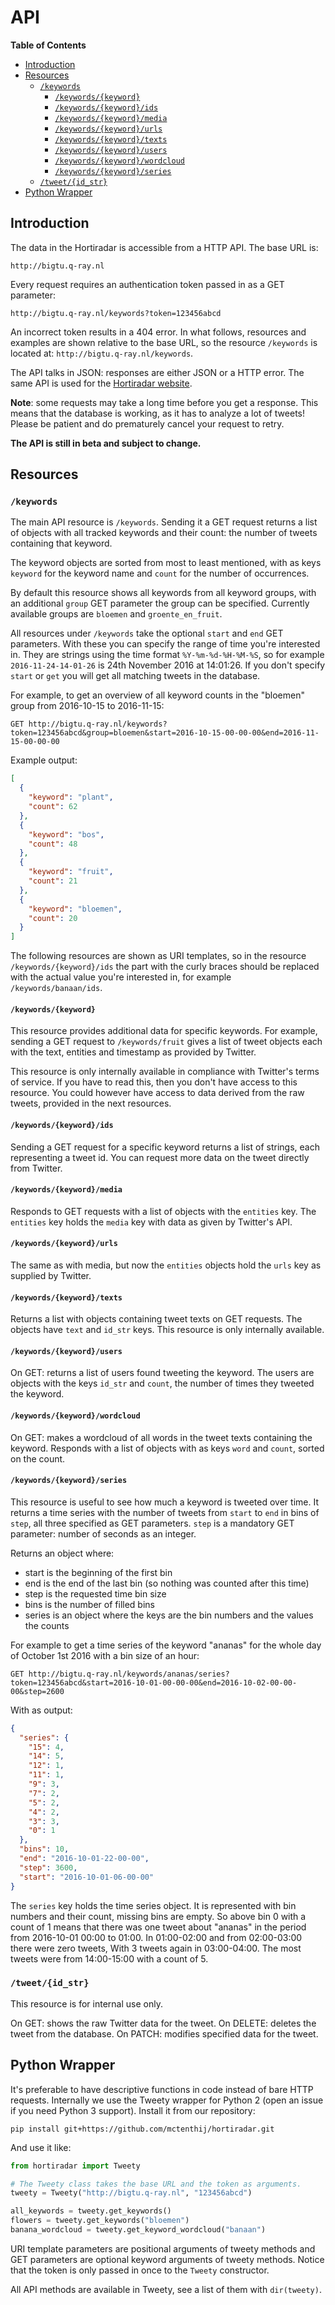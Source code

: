 # API

<!-- markdown-toc start - Don't edit this section. Run M-x markdown-toc-generate-toc again -->
**Table of Contents**

- [Introduction](#introduction)
- [Resources](#resources)
    - [`/keywords`](#keywords)
        - [`/keywords/{keyword}`](#keywordskeyword)
        - [`/keywords/{keyword}/ids`](#keywordskeywordids)
        - [`/keywords/{keyword}/media`](#keywordskeywordmedia)
        - [`/keywords/{keyword}/urls`](#keywordskeywordurls)
        - [`/keywords/{keyword}/texts`](#keywordskeywordtexts)
        - [`/keywords/{keyword}/users`](#keywordskeywordusers)
        - [`/keywords/{keyword}/wordcloud`](#keywordskeywordwordcloud)
        - [`/keywords/{keyword}/series`](#keywordskeywordseries)
    - [`/tweet/{id_str}`](#tweetidstr)
- [Python Wrapper](#python-wrapper)

<!-- markdown-toc end -->

## Introduction

The data in the Hortiradar is accessible from a HTTP API. The base URL is:
``` text
http://bigtu.q-ray.nl
```

Every request requires an authentication token passed in as a GET parameter:
``` text
http://bigtu.q-ray.nl/keywords?token=123456abcd
```

An incorrect token results in a 404 error. In what follows, resources and
examples are shown relative to the base URL, so the resource `/keywords` is
located at: `http://bigtu.q-ray.nl/keywords`.

The API talks in JSON: responses are either JSON or a HTTP error. The same API
is used for the [Hortiradar website](https://acba.labs.vu.nl/hortiradar/).

**Note**: some requests may take a long time before you get a response. This
means that the database is working, as it has to analyze a lot of tweets! Please
be patient and do prematurely cancel your request to retry.

**The API is still in beta and subject to change.**

## Resources

### `/keywords`

The main API resource is `/keywords`. Sending it a GET request returns a list of
objects with all tracked keywords and their count: the number of tweets
containing that keyword.

The keyword objects are sorted from most to least mentioned, with as keys
`keyword` for the keyword name and `count` for the number of occurrences.

By default this resource shows all keywords from all keyword groups, with an
additional `group` GET parameter the group can be specified. Currently available
groups are `bloemen` and `groente_en_fruit`.

All resources under `/keywords` take the optional `start` and `end` GET
parameters. With these you can specify the range of time you're interested in.
They are strings using the time format `%Y-%m-%d-%H-%M-%S`, so for example
`2016-11-24-14-01-26` is 24th November 2016 at 14:01:26. If you don't specify
`start` or `get` you will get all matching tweets in the database.

For example, to get an overview of all keyword counts in the "bloemen" group
from 2016-10-15 to 2016-11-15:
``` shell
GET http://bigtu.q-ray.nl/keywords?token=123456abcd&group=bloemen&start=2016-10-15-00-00-00&end=2016-11-15-00-00-00
```

Example output:
``` json
[
  {
    "keyword": "plant",
    "count": 62
  },
  {
    "keyword": "bos",
    "count": 48
  },
  {
    "keyword": "fruit",
    "count": 21
  },
  {
    "keyword": "bloemen",
    "count": 20
  }
]
```

The following resources are shown as URI templates, so in the resource
`/keywords/{keyword}/ids` the part with the curly braces should be replaced with
the actual value you're interested in, for example `/keywords/banaan/ids`.

#### `/keywords/{keyword}`

This resource provides additional data for specific keywords. For example,
sending a GET request to `/keywords/fruit` gives a list of tweet objects each
with the text, entities and timestamp as provided by Twitter.

This resource is only internally available in compliance with Twitter's terms of
service. If you have to read this, then you don't have access to this resource.
You could however have access to data derived from the raw tweets, provided in
the next resources.

#### `/keywords/{keyword}/ids`

Sending a GET request for a specific keyword returns a list of strings, each
representing a tweet id. You can request more data on the tweet directly from
Twitter.

#### `/keywords/{keyword}/media`

Responds to GET requests with a list of objects with the `entities` key. The
`entities` key holds the `media` key with data as given by Twitter's API.

#### `/keywords/{keyword}/urls`

The same as with media, but now the `entities` objects hold the `urls` key as
supplied by Twitter.

#### `/keywords/{keyword}/texts`

Returns a list with objects containing tweet texts on GET requests. The objects
have `text` and `id_str` keys. This resource is only internally available.

#### `/keywords/{keyword}/users`

On GET: returns a list of users found tweeting the keyword. The users are
objects with the keys `id_str` and `count`, the number of times they tweeted the
keyword.

#### `/keywords/{keyword}/wordcloud`

On GET: makes a wordcloud of all words in the tweet texts containing the
keyword. Responds with a list of objects with as keys `word` and `count`, sorted
on the count.

#### `/keywords/{keyword}/series`

This resource is useful to see how much a keyword is tweeted over time. It
returns a time series with the number of tweets from `start` to `end` in bins of
`step`, all three specified as GET parameters. `step` is a mandatory GET
parameter: number of seconds as an integer.

Returns an object where:
- start is the beginning of the first bin
- end is the end of the last bin (so nothing was counted after this time)
- step is the requested time bin size
- bins is the number of filled bins
- series is an object where the keys are the bin numbers and the values the
  counts

For example to get a time series of the keyword "ananas" for the whole day of
October 1st 2016 with a bin size of an hour:
``` shell
GET http://bigtu.q-ray.nl/keywords/ananas/series?token=123456abcd&start=2016-10-01-00-00-00&end=2016-10-02-00-00-00&step=2600
```

With as output:
``` json
{
  "series": {
    "15": 4,
    "14": 5,
    "12": 1,
    "11": 1,
    "9": 3,
    "7": 2,
    "5": 2,
    "4": 2,
    "3": 3,
    "0": 1
  },
  "bins": 10,
  "end": "2016-10-01-22-00-00",
  "step": 3600,
  "start": "2016-10-01-06-00-00"
}
```
The `series` key holds the time series object. It is represented with bin
numbers and their count, missing bins are empty. So above bin 0 with a count of
1 means that there was one tweet about "ananas" in the period from 2016-10-01
00:00 to 01:00. In 01:00-02:00 and from 02:00-03:00 there were zero tweets, With
3 tweets again in 03:00-04:00. The most tweets were from 14:00-15:00 with a
count of 5.

### `/tweet/{id_str}`

This resource is for internal use only.

On GET: shows the raw Twitter data for the tweet.
On DELETE: deletes the tweet from the database.
On PATCH: modifies specified data for the tweet. 

## Python Wrapper

It's preferable to have descriptive functions in code instead of bare HTTP
requests. Internally we use the Tweety wrapper for Python 2 (open an issue if
you need Python 3 support). Install it from our repository:

``` shell
pip install git+https://github.com/mctenthij/hortiradar.git
```

And use it like:

``` python
from hortiradar import Tweety

# The Tweety class takes the base URL and the token as arguments.
tweety = Tweety("http://bigtu.q-ray.nl", "123456abcd")

all_keywords = tweety.get_keywords()
flowers = tweety.get_keywords("bloemen")
banana_wordcloud = tweety.get_keyword_wordcloud("banaan")
```

URI template parameters are positional arguments of tweety methods and GET
parameters are optional keyword arguments of tweety methods. Notice that the
token is only passed in once to the `Tweety` constructor.

All API methods are available in Tweety, see a list of them with `dir(tweety)`.
